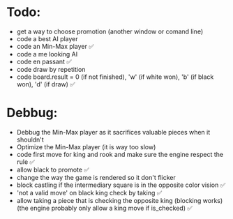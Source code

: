 # Todo:

- get a way to choose promotion (another window or comand line)
- code a best AI player
- code an Min-Max player :white_check_mark:
- code a me looking AI
- code en passant :white_check_mark:
- code draw by repetition
- code board.result = 0 (if not finished), 'w' (if white won), 'b' (if black won), 'd' (if draw) :white_check_mark:

# Debbug:
- Debbug the Min-Max player as it sacrifices valuable pieces when it shouldn't
- Optimize the Min-Max player (it is way too slow)
- code first move for king and rook and make sure the engine respect the rule :white_check_mark:
- allow black to promote :white_check_mark:
- change the way the game is rendered so it don't flicker
- block castling if the intermediary square is in the opposite color vision :white_check_mark:
- 'not a valid move' on black king check by taking :white_check_mark:
- allow taking a piece that is checking the opposite king (blocking works) (the engine probably only allow a king move if is_checked) :white_check_mark:
